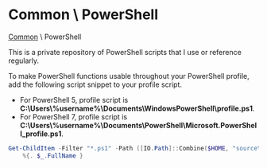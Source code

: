 # Common \ PowerShell

[Common](https://github.com/bradleydonmorris/Common) \ PowerShell

This is a private repository of PowerShell scripts that I use or reference regularly.

To make PowerShell functions usable throughout your PowerShell profile, add the following script snippet to your profile script.
 - For PowerShell 5, profile script is **C:\Users\\%username%\Documents\WindowsPowerShell\profile.ps1**.
 - For PowerShell 7, profile script is **C:\Users\\%username%\Documents\PowerShell\Microsoft.PowerShell_profile.ps1**.

```powershell
Get-ChildItem -Filter "*.ps1" -Path ([IO.Path]::Combine($HOME, "source\repos\bradleydonmorris\Common\PowerShell\Functions")) |
	%{. $_.FullName }
```

